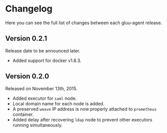 Changelog
=========

Here you can see the full list of changes between each gluu-agent release.

Version 0.2.1
-------------

Release date to be announced later.

* Added support for docker v1.8.3.


Version 0.2.0
-------------

Released on November 13th, 2015.

* Added executor for `saml` node.
* Local domain name for each node is added.
* A preserved `weave` IP address is now properly attached to `prometheus` container.
* Added delay after recovering `ldap` node to prevent other executors running simultaneously.

